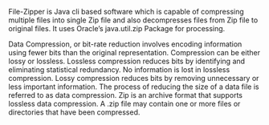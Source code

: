 File-Zipper is  Java cli based  software  which  is  capable  of  compressing  multiple  files into single Zip file and also decompresses files from Zip file to original files. It uses Oracle’s java.util.zip Package for processing.

Data Compression, or bit-rate reduction involves encoding information using fewer bits than the original representation. Compression can be either lossy or lossless. Lossless compression reduces bits by identifying and eliminating statistical redundancy. No information is lost in lossless  compression.  Lossy  compression  reduces  bits  by  removing  unnecessary  or  less important information. The process of reducing the size of a data file is referred to as data compression. Zip is an archive format that supports lossless data compression. A .zip file may contain one or more files or directories that have been compressed.

